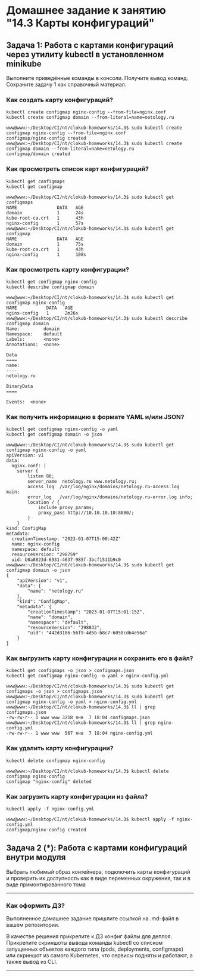 
# Домашнее задание к занятию "14.3 Карты конфигураций"

## Задача 1: Работа с картами конфигураций через утилиту kubectl в установленном minikube

Выполните приведённые команды в консоли. Получите вывод команд. Сохраните
задачу 1 как справочный материал.

### Как создать карту конфигураций?

```
kubectl create configmap nginx-config --from-file=nginx.conf
kubectl create configmap domain --from-literal=name=netology.ru
```
```
www@www:~/Desktop/CI/nt/clokub-homeworks/14.3$ sudo kubectl create configmap nginx-config --from-file=nginx.conf
configmap/nginx-config created
www@www:~/Desktop/CI/nt/clokub-homeworks/14.3$ sudo kubectl create configmap domain --from-literal=name=netology.ru
configmap/domain created
```

### Как просмотреть список карт конфигураций?

```
kubectl get configmaps
kubectl get configmap
```
```
www@www:~/Desktop/CI/nt/clokub-homeworks/14.3$ sudo kubectl get configmaps
NAME               DATA   AGE
domain             1      24s
kube-root-ca.crt   1      43h
nginx-config       1      57s
www@www:~/Desktop/CI/nt/clokub-homeworks/14.3$ sudo kubectl get configmap
NAME               DATA   AGE
domain             1      75s
kube-root-ca.crt   1      43h
nginx-config       1      108s
```

### Как просмотреть карту конфигурации?

```
kubectl get configmap nginx-config
kubectl describe configmap domain
```
```
www@www:~/Desktop/CI/nt/clokub-homeworks/14.3$ sudo kubectl get configmap nginx-config
NAME           DATA   AGE
nginx-config   1      2m26s
www@www:~/Desktop/CI/nt/clokub-homeworks/14.3$ sudo kubectl describe configmap domain
Name:         domain
Namespace:    default
Labels:       <none>
Annotations:  <none>

Data
====
name:
----
netology.ru

BinaryData
====

Events:  <none>
```

### Как получить информацию в формате YAML и/или JSON?

```
kubectl get configmap nginx-config -o yaml
kubectl get configmap domain -o json
```
```
www@www:~/Desktop/CI/nt/clokub-homeworks/14.3$ sudo kubectl get configmap nginx-config -o yaml
apiVersion: v1
data:
  nginx.conf: |
    server {
        listen 80;
        server_name  netology.ru www.netology.ru;
        access_log  /var/log/nginx/domains/netology.ru-access.log  main;
        error_log   /var/log/nginx/domains/netology.ru-error.log info;
        location / {
            include proxy_params;
            proxy_pass http://10.10.10.10:8080/;
        }
    }
kind: ConfigMap
metadata:
  creationTimestamp: "2023-01-07T15:00:42Z"
  name: nginx-config
  namespace: default
  resourceVersion: "298759"
  uid: b0a8823d-6931-4637-985f-3bcf1511b9c0
www@www:~/Desktop/CI/nt/clokub-homeworks/14.3$ sudo kubectl get configmap domain -o json
{
    "apiVersion": "v1",
    "data": {
        "name": "netology.ru"
    },
    "kind": "ConfigMap",
    "metadata": {
        "creationTimestamp": "2023-01-07T15:01:15Z",
        "name": "domain",
        "namespace": "default",
        "resourceVersion": "298832",
        "uid": "442d3186-56f9-4d5b-b8c7-6058cd64e56a"
    }
}
```

### Как выгрузить карту конфигурации и сохранить его в файл?

```
kubectl get configmaps -o json > configmaps.json
kubectl get configmap nginx-config -o yaml > nginx-config.yml
```
```
www@www:~/Desktop/CI/nt/clokub-homeworks/14.3$ sudo kubectl get configmaps -o json > configmaps.json
www@www:~/Desktop/CI/nt/clokub-homeworks/14.3$ sudo kubectl get configmap nginx-config -o yaml > nginx-config.yml
www@www:~/Desktop/CI/nt/clokub-homeworks/14.3$ ll | grep configmaps.json
-rw-rw-r-- 1 www www 3218 янв  7 18:04 configmaps.json
www@www:~/Desktop/CI/nt/clokub-homeworks/14.3$ ll | grep nginx-config.yml 
-rw-rw-r-- 1 www www  567 янв  7 18:04 nginx-config.yml
```
### Как удалить карту конфигурации?

```
kubectl delete configmap nginx-config
```
```
www@www:~/Desktop/CI/nt/clokub-homeworks/14.3$ kubectl delete configmap nginx-config
configmap "nginx-config" deleted
```

### Как загрузить карту конфигурации из файла?

```
kubectl apply -f nginx-config.yml
```
```
www@www:~/Desktop/CI/nt/clokub-homeworks/14.3$ kubectl apply -f nginx-config.yml
configmap/nginx-config created
```

## Задача 2 (*): Работа с картами конфигураций внутри модуля

Выбрать любимый образ контейнера, подключить карты конфигураций и проверить
их доступность как в виде переменных окружения, так и в виде примонтированного
тома

---

### Как оформить ДЗ?

Выполненное домашнее задание пришлите ссылкой на .md-файл в вашем репозитории.

В качестве решения прикрепите к ДЗ конфиг файлы для деплоя. Прикрепите скриншоты вывода команды kubectl со списком запущенных объектов каждого типа (pods, deployments, configmaps) или скриншот из самого Kubernetes, что сервисы подняты и работают, а также вывод из CLI.

---

